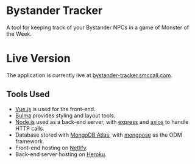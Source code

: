 # Bystander Tracker

A tool for keeping track of your Bystander NPCs in a game of Monster of the Week.

# Live Version

The application is currently live at [bystander-tracker.smccall.com](http://bystander-tracker.smccall.com).

## Tools Used

- [Vue.js](https://vuejs.org) is used for the front-end.
- [Bulma](https://bulma.io) provides styling and layout tools.
- [Node.js](https://nodejs.org) used as a back-end server, with [express](https://expressjs.com/) and [axios](https://github.com/axios/axios) to handle HTTP calls.
- Database stored with [MongoDB Atlas](https://www.mongodb.com/cloud/atlas), with [mongoose](https://mongoosejs.com/) as the ODM framework.
- Front-end hosting on [Netlify](https://www.netlify.com/).
- Back-end server hosting on [Heroku](https://www.heroku.com).
